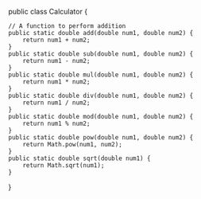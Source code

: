 public class Calculator {

    // A function to perform addition
    public static double add(double num1, double num2) {
        return num1 + num2;
    }
    public static double sub(double num1, double num2) {
        return num1 - num2;
    }
    public static double mul(double num1, double num2) {
        return num1 * num2;
    }
    public static double div(double num1, double num2) {
        return num1 / num2;
    }
    public static double mod(double num1, double num2) {
        return num1 % num2;
    }
    public static double pow(double num1, double num2) {
        return Math.pow(num1, num2);
    }
    public static double sqrt(double num1) {
        return Math.sqrt(num1);
    }
}


